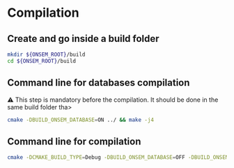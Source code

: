# Compilation



## Create and go inside a build folder

```bash
mkdir ${ONSEM_ROOT}/build
cd ${ONSEM_ROOT}/build
```


## Command line for databases compilation

:warning: This step is mandatory before the compilation. It should be done in the same build folder tha>

```bash
cmake -DBUILD_ONSEM_DATABASE=ON ../ && make -j4
```


## Command line for compilation

```bash
cmake -DCMAKE_BUILD_TYPE=Debug -DBUILD_ONSEM_DATABASE=OFF -DBUILD_ONSEM_TESTS=ON ../ && make -j4
```


